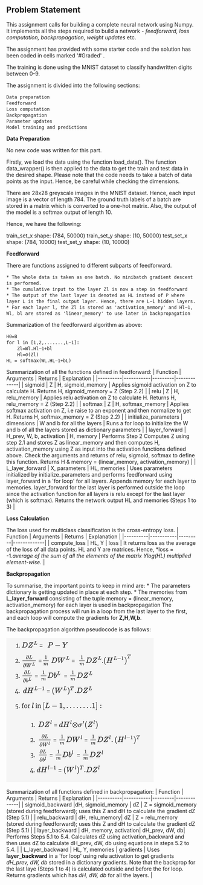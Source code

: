 ## Problem Statement 

This assignment calls for building a complete neural network using Numpy. It implements all the steps required to build a network - *feedforward, loss computation, backpropagation, weight updates* etc.

The assignment has provided with some starter code and the solution has been coded in cells marked '#Graded' .

The training is done using the MNIST dataset to classify handwritten digits between 0-9.
 
The assignment is divided into the following sections:

    Data preparation
    Feedforward
    Loss computation
    Backpropagation
    Parameter updates
    Model training and predictions


**Data Preparation**

No new code was written for this part.

Firstly, we load the data using the function load_data(). The function data_wrapper() is then applied to the data to get the train and test data in the desired shape. Please note that the code needs to take a batch of data points as the input. Hence, be careful while checking the dimensions.

There are 28x28 greyscale images in the MNIST dataset. Hence, each input image is a vector of length 784. The ground truth labels of a batch are stored in a matrix which is converted to a one-hot matrix. Also, the output of the model is a softmax output of length 10. 


Hence, we have the following:

train_set_x shape: (784, 50000)
train_set_y shape: (10, 50000)
test_set_x shape: (784, 10000)
test_set_y shape: (10, 10000)

**Feedforward**

There are functions assigned to different subparts of feedforward. 

    * The whole data is taken as one batch. No minibatch gradient descent is performed.
    * The cumulative input to the layer Zl is now a step in feedforward
    * The output of the last layer is denoted as HL instead of P where layer L is the final output layer. Hence, there are L−1 hidden layers.
    * For each layer l, the Zl is stored as 'activation_memory' and Hl−1, Wl, bl are stored as 'linear_memory' to use later in backpropagation

Summarization of the feedforward algorithm as above:

    H0=B
    for l in [1,2,.......,L−1]:
        Zl=Wl.Hl−1+bl
        Hl=σ(Zl)
    HL = softmax(WL.HL−1+bL)

Summarization of all the functions defined in feedforward:
| Function | Arguments | Returns | Explanation |
|----------|-----------|---------|-------------|
| sigmoid | Z | H, sigmoid_memory | Applies sigmoid activation on Z to calculate H. Returns H, sigmoid_memory = Z  (Step 2.2) |
| relu | Z | H, relu_memory | Applies relu activation on Z to calculate H. Returns H, relu_memory = Z  (Step 2.2) |
| softmax | Z | H, softmax_memory | Applies softmax activation on Z, i.e raise to an exponent and then normalize to get H. Returns H, softmax_memory = Z (Step 2.2) |
| initialize_parameters | dimensions | W and b for all the layers | Runs a for loop to initialize the W and b of all the layers stored as dictionary parameters |
| layer_forward | H_prev, W, b, activation | H, memory | Performs Step 2 Computes Z  using step 2.1 and stores Z as linear_memory and then computes H, activation_memory  using Z as input into the activation functions defined above. Check the arguments and returns of relu, sigmoid, softmax to define this function. Returns H & memory = (linear_memory, activation_memory) |
| L_layer_forward | X, parameters | HL, memories | Uses parameters initialized by initialize_parameters and performs feedforward using layer_forward in a 'for loop' for all layers. Appends memory for each layer to memories. layer_forward for the last layer is performed outside the loop since the activation function for all layers is relu except for the last layer (which is softmax). Returns the network output HL and memories (Steps 1 to 3) |


**Loss Calculation**

The loss used for multiclass classification is the cross-entropy loss.
| Function | Arguments | Returns | Explanation |
|----------|-----------|---------|-------------|
| compute_loss	| HL, Y	| loss	| It returns loss as the average of the loss of all data points. HL and Y are matrices. Hence, *loss  = 
-1.*average of the sum of all the elements of the matrix Ylog(HL) multiplied element-wise.* |

**Backpropagation**

To summarise, the important points to keep in mind are:
    * The parameters dictionary is getting updated in place at each step.
    * The memories from **L_layer_forward** consisting of the tuple memory = (linear_memory, activation_memory) for each layer is used in backpropagation
    The backpropagation process will run in a loop from the last layer to the first, and each loop will compute the gradients for **Z,H,W,b**.

The backpropagation algorithm pseudocode is as follows:

![Backpropagtion Algo](Backprop_Algo.png)


Summarization of all functions defined in backpropagation:
| Function | Arguments | Returns | Explanation |
|----------|-----------|---------|-------------|
| sigmoid_backward |dH, sigmoid_memory | dZ | Z = sigmoid_memory (stored during feedforward); uses this Z and dH to calculate the gradient dZ (Step 5.1) |
| relu_backward	| dH, relu_memory| dZ | Z = relu_memory (stored during feedforward); uses this Z and dH to calculate the gradient dZ (Step 5.1) |
| layer_backward | dH, memory, activation| dH_prev, dW, db| Performs Steps 5.1 to 5.4. Calculates dZ using activation_backward and then uses dZ to calculate dH_prev, dW, db using equations in steps 5.2 to 5.4. |
| L_layer_backward | HL, Y, memories | gradients | Uses **layer_backward** in a 'for loop' using relu activation to get gradients  *dH_prev, dW, db* stored in a dictionary gradients. Note that the backprop for the last laye (Steps 1 to 4) is calculated outside and before the for loop. Returns gradients which has *dH, dW, db* for all the layers. |




